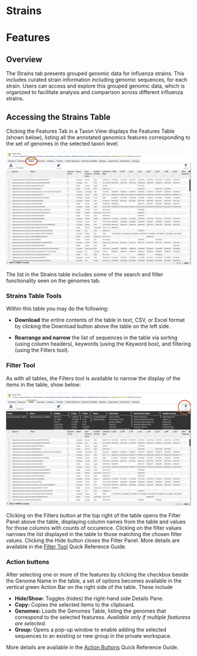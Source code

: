 # Strains

# Features

## Overview
The Strains tab presents grouped genomic data for influenza strains. This includes curated strain information including genomic sequences, for each strain. Users can access and explore this grouped genomic data, which is organized to facilitate analysis and comparison across different influenza strains. 


## Accessing the Strains Table
Clicking the Features Tab in a Taxon View displays the Features Table (shown below), listing all the annotated genomics features corresponding to the set of genomes in the selected taxon level.

![Strains Table](../images/strains_filter_panel.png)

The list in the Strains table includes some of the search and filter functionality seen on the genomes tab. 

### Strains Table Tools
Within this table you may do the following:

* **Download** the entire contents of the table in text, CSV, or Excel format by clicking the Download button above the table on the left side.

* **Rearrange and narrow** the list of sequences in the table via sorting (using column headers), keywords (using the Keyword box), and filtering (using the Filters tool).

### Filter Tool

As with all tables, the Filters tool is available to narrow the display of the items in the table, show below:
  
![Filter Panel](../images/strains_tab.png)

Clicking on the Filters button at the top right of the table opens the Filter Panel above the table, displaying column names from the table and values for those columns with counts of occurence.  Clicking on the filter values narrows the list displayed in the table to those matching the chosen filter values.  Clicking the Hide button closes the Filter Panel. More details are available in the [Filter Tool](../other/filter_tool.html) Quick Reference Guide.

### Action buttons

After selecting one or more of the features by clicking the checkbox beside the Genome Name in the table, a set of options becomes available in the vertical green Action Bar on the right side of the table.  These include

* **Hide/Show:** Toggles (hides) the right-hand side Details Pane.
* **Copy:** Copies the selected items to the clipboard.
* **Genomes:** Loads the Genomes Table, listing the genomes that correspond to the selected featuress. *Available only if multiple featuress are selected.*
* **Group:** Opens a pop-up window to enable adding the selected sequences to an existing or new group in the private workspace.

More details are available in the [Action Buttons](/quick_references/action_bar) Quick Reference Guide.
